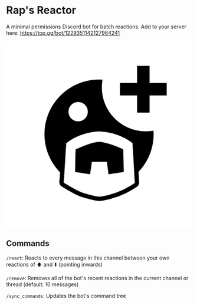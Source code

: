 # Rap's Reactor 
A minimal permissions Discord bot for batch reactions. Add to your server here: https://top.gg/bot/1229351142127964241

![Alt text](imgs/avatar/Rap's%20Reactor%20Avatar@0,5x.png "Rap's Reactor Avatar")

## Commands

`/react`: Reacts to every message in this channel between your own reactions of :arrow_up: and :arrow_down: (pointing inwards)

`/remove`: Removes all of the bot's recent reactions in the current channel or thread (default: 10 messages)

`/sync_commands`: Updates the bot's command tree
